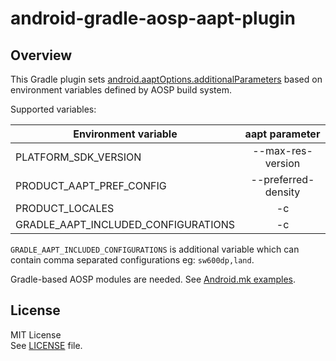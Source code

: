 android-gradle-aosp-aapt-plugin
==================================
## Overview
This Gradle plugin sets [android.aaptOptions.additionalParameters](http://google.github.io/android-gradle-dsl/current/com.android.build.gradle.internal.dsl.AaptOptions.html#com.android.build.gradle.internal.dsl.AaptOptions:additionalParameters)
based on environment variables defined by AOSP build system.

Supported variables:

| Environment variable     | aapt parameter      |
| --------------------     |:-------------------:|
| PLATFORM_SDK_VERSION     | --max-res-version   |
| PRODUCT_AAPT_PREF_CONFIG | --preferred-density |
| PRODUCT_LOCALES | -c |
| GRADLE_AAPT_INCLUDED_CONFIGURATIONS | -c |

`GRADLE_AAPT_INCLUDED_CONFIGURATIONS` is additional variable which can contain comma separated configurations eg: `sw600dp,land`.

Gradle-based AOSP modules are needed. See [Android.mk examples](https://github.com/DroidsOnRoids/android-gradle-aosp-aapt-plugin/issues/1#issuecomment-205082352).

## License

MIT License<br>
See [LICENSE](LICENSE) file.

